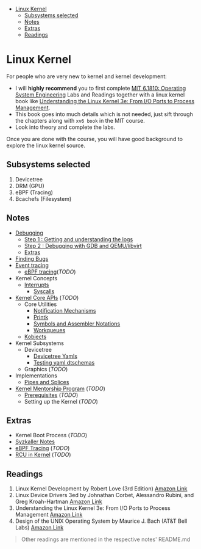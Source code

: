 - [Linux Kernel](#linux-kernel)
  - [Subsystems selected](#subsystems-selected)
  - [Notes](#notes)
  - [Extras](#extras)
  - [Readings](#readings)

# Linux Kernel

For people who are very new to kernel and kernel development: 
- I will **highly recommend** you to first complete [MIT 6.1810: Operating System Engineering](https://pdos.csail.mit.edu/6.828/2023/index.html) Labs and Readings together with a linux kernel book like [Understanding the Linux Kernel 3e: From I/O Ports to Process Management](https://www.amazon.in/Understanding-Linux-Kernel-Daniel-Bovet/dp/0596005652). 
- This book goes into much details which is not needed, just sift through the chapters along with `xv6 book` in the MIT course. 
- Look into theory and complete the labs.

Once you are done with the course, you will have good background to explore the linux kernel source.

## Subsystems selected

1. Devicetree
2. DRM (GPU)
3. eBPF (Tracing)
4. Bcachefs (Filesystem)

## Notes

- [Debugging](./debugging-tracing/debugging.md)
  - [Step 1 : Getting and understanding the logs](./debugging-tracing/debugging.md#step-1--getting-and-understanding-the-logs)
  - [Step 2 : Debugging with GDB and QEMU/libvirt](./debugging-tracing/debugging.md#step-2--debugging-with-gdb-and-qemulibvirt)
  - [Extras ](./debugging-tracing/debugging.md#extras)
- [Finding Bugs](./debugging-tracing/finding-bugs.md)
- [Event tracing](./debugging-tracing/tracing.md)
  - [eBPF tracing](./debugging-tracing/ebpf-tracing.md)(*TODO*)
- Kernel Concepts
  - [Interrupts](./concepts/interrupts.md)
    - [Syscalls](./concepts/syscalls/syscalls.md)
- [Kernel Core APIs](./core-apis/core-apis.md) (*TODO*)
  - Core Utilities
    - [Notification Mechanisms](./core-apis/core-utilities/notification-mechanism.md)
    - [Printk](./core-apis/core-utilities/printk.md)
    - [Symbols and Assembler Notations](./core-apis/core-utilities/symbols-assemblers.md)
    - [Workqueues](./core-apis/core-utilities/workqueue.md)
  - [Kobjects](./core-apis/kobjects.md)
- Kernel Subsystems
  - Devicetree
    - [Devicetree Yamls](./subsystems/device-tree/devicetree-yaml.md)
    - [Testing yaml dtschemas](./subsystems/device-tree/testing-schema.md)
  - Graphics (*TODO*)
- Implementations
  - [Pipes and Splices](./implementations/pipes.md)
- [Kernel Mentorship Program](./lkmp/mentorship.md) (*TODO*)
  - [Prerequisites](./lkmp/Prerequisites.md) (*TODO*)
  - Setting up the Kernel (*TODO*)

## Extras

- Kernel Boot Process (*TODO*)
- [Syzkaller Notes](./debugging-tracing/syzkaller.md)
- [eBPF Tracing](./debugging-tracing/ebpf-tracing.md) (*TODO*)
- [RCU in Kernel](./extras/rcu.md) (*TODO*)

## Readings

1. Linux Kernel Development by Robert Love (3rd Edition) [Amazon Link](https://www.amazon.in/Linux-Kernel-Development-Developers-Library/dp/0672329468)
2. Linux Device Drivers 3ed by Johnathan Corbet, Alessandro Rubini, and Greg Kroah-Hartman [Amazon Link](https://www.amazon.in/dp/8173668493/?coliid=I17OESPBYIRQO5&colid=2OMG77SFUJMQ3&psc=1&ref_=list_c_wl_lv_ov_lig_dp_it)
3. Understanding the Linux Kernel 3e: From I/O Ports to Process Management [Amazon Link](https://www.amazon.in/Understanding-Linux-Kernel-Daniel-Bovet/dp/0596005652)
4. Design of the UNIX Operating System by Maurice J. Bach (AT&T Bell Labs) [Amazon Link](https://www.amazon.in/Design-UNIX-Operating-System-1/dp/9332549575/)

> Other readings are mentioned in the respective notes' README.md